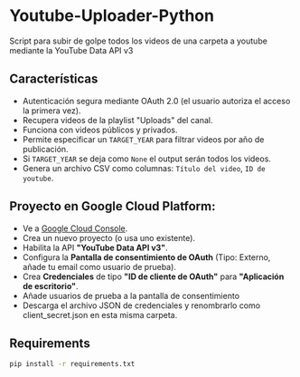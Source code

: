 # Youtube-Uploader-Python
Script para subir de golpe todos los videos de una carpeta a youtube mediante la YouTube Data API v3

## Características
*   Autenticación segura mediante OAuth 2.0 (el usuario autoriza el acceso la primera vez).
*   Recupera videos de la playlist "Uploads" del canal.
*   Funciona con videos públicos y privados.
*   Permite especificar un `TARGET_YEAR` para filtrar videos por año de publicación.
*   Si `TARGET_YEAR` se deja como `None` el output serán todos los videos.
*   Genera un archivo CSV como columnas: `Título del video`, `ID de youtube`.

## **Proyecto en Google Cloud Platform:**
*   Ve a [Google Cloud Console](https://console.cloud.google.com/).
*   Crea un nuevo proyecto (o usa uno existente).
*   Habilita la API **"YouTube Data API v3"**.
*   Configura la **Pantalla de consentimiento de OAuth** (Tipo: Externo, añade tu email como usuario de prueba).
*   Crea **Credenciales** de tipo **"ID de cliente de OAuth"** para **"Aplicación de escritorio"**.
*   Añade usuarios de prueba a la pantalla de consentimiento
*   Descarga el archivo JSON de credenciales y renombrarlo como client_secret.json en esta misma carpeta.

## Requirements
```bash
pip install -r requirements.txt
```